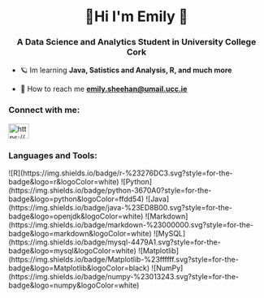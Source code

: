 <h1 align="center">🌟Hi I'm Emily 🌟</h1>
<h3 align="center">A Data Science and Analytics Student in University College Cork</h3>

- 🪐 Im learning **Java, Satistics and Analysis, R, and much more**

- 🌙 How to reach me **emily.sheehan@umail.ucc.ie**

<h3 align="left">Connect with me:</h3>
<p align="left">
<a href="https://linkedin.com/in/https://www.linkedin.com/in/emily-sheehan-cork/" target="blank"><img align="center" src="https://raw.githubusercontent.com/rahuldkjain/github-profile-readme-generator/master/src/images/icons/Social/linked-in-alt.svg" alt="https://www.linkedin.com/in/emily-sheehan-cork/" height="30" width="40" /></a>
</p>

<h3 align="left">Languages and Tools:</h3>
![R](https://img.shields.io/badge/r-%23276DC3.svg?style=for-the-badge&logo=r&logoColor=white) ![Python](https://img.shields.io/badge/python-3670A0?style=for-the-badge&logo=python&logoColor=ffdd54) ![Java](https://img.shields.io/badge/java-%23ED8B00.svg?style=for-the-badge&logo=openjdk&logoColor=white) ![Markdown](https://img.shields.io/badge/markdown-%23000000.svg?style=for-the-badge&logo=markdown&logoColor=white) ![MySQL](https://img.shields.io/badge/mysql-4479A1.svg?style=for-the-badge&logo=mysql&logoColor=white) ![Matplotlib](https://img.shields.io/badge/Matplotlib-%23ffffff.svg?style=for-the-badge&logo=Matplotlib&logoColor=black) ![NumPy](https://img.shields.io/badge/numpy-%23013243.svg?style=for-the-badge&logo=numpy&logoColor=white)




